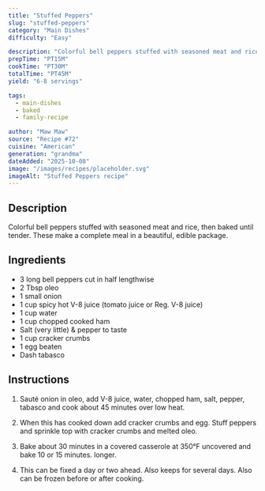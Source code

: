 ```yaml
---
title: "Stuffed Peppers"
slug: "stuffed-peppers"
category: "Main Dishes"
difficulty: "Easy"

description: "Colorful bell peppers stuffed with seasoned meat and rice, then baked until tender. These make a complete meal in a beautiful, edible package."
prepTime: "PT15M"
cookTime: "PT30M"
totalTime: "PT45M"
yield: "6-8 servings"

tags:
  - main-dishes
  - baked
  - family-recipe

author: "Maw Maw"
source: "Recipe #72"
cuisine: "American"
generation: "grandma"
dateAdded: "2025-10-08"
image: "/images/recipes/placeholder.svg"
imageAlt: "Stuffed Peppers recipe"
---
```


## Description

Colorful bell peppers stuffed with seasoned meat and rice, then baked until tender. These make a complete meal in a beautiful, edible package.

## Ingredients

- 3 long bell peppers cut in half lengthwise
- 2 Tbsp oleo
- 1 small onion
- 1 cup spicy hot V-8 juice (tomato juice or Reg. V-8 juice)
- 1 cup water
- 1 cup chopped cooked ham
- Salt (very little) & pepper to taste
- 1 cup cracker crumbs
- 1 egg beaten
- Dash tabasco

## Instructions

1. Sauté onion in oleo, add V-8 juice, water, chopped ham, salt, pepper, tabasco and cook about 45 minutes over low heat.

2. When this has cooked down add cracker crumbs and egg. Stuff peppers and sprinkle top with cracker crumbs and melted oleo.

3. Bake about 30 minutes in a covered casserole at 350°F uncovered and bake 10 or 15 minutes. longer.

4. This can be fixed a day or two ahead. Also keeps for several days. Also can be frozen before or after cooking.